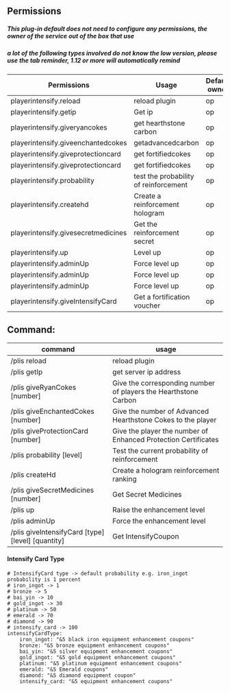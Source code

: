 ## Permissions
##### This plug-in default does not need to configure any permissions, the owner of the service out of the box that use
##### a lot of the following types involved do not know the low version, please use the tab reminder, 1.12 or more will automatically remind
| Permissions                         | Usage                                 | Default owner |
|-------------------------------------|---------------------------------------|---------------|
| playerintensify.reload              | reload plugin                         | op            |
| playerintensify.getip               | Get ip                                | op            |
| playerintensify.giveryancokes       | get hearthstone carbon                | op            |
| playerintensify.giveenchantedcokes  | getadvancedcarbon                     | op            |
| playerintensify.giveprotectioncard  | get fortifiedcokes                    | op            |
| playerintensify.giveprotectioncard  | get fortifiedcokes                    | op            |
| playerintensify.probability         | test the probability of reinforcement | op            |
| playerintensify.createhd            | Create a reinforcement hologram       | op            |
| playerintensify.givesecretmedicines | Get the reinforcement secret          | op            |
| playerintensify.up                  | Level up                              | op            |
| playerintensify.adminUp             | Force level up                        | op            |
| playerintensify.adminUp             | Force level up                        | op            |
| playerintensify.adminUp             | Force level up                        | op            |
| playerintensify.giveIntensifyCard   | Get a fortification voucher           | op            |

## Command:
| command                                           | usage                                                           |
|---------------------------------------------------|-----------------------------------------------------------------|
| /plis reload                                      | reload plugin                                                   |
| /plis getIp                                       | get server ip address                                           |
| /plis giveRyanCokes [number]                      | Give the corresponding number of players the Hearthstone Carbon |
| /plis giveEnchantedCokes [number]                 | Give the number of Advanced Hearthstone Cokes to the player     |
| /plis giveProtectionCard [number]                 | Give the player the number of Enhanced Protection Certificates  |
| /plis probability [level]                         | Test the current probability of reinforcement                   |
| /plis createHd                                    | Create a hologram reinforcement ranking                         |
| /plis giveSecretMedicines [number]                | Get Secret Medicines                                            |
| /plis up                                          | Raise the enhancement level                                     |
| /plis adminUp                                     | Force the enhancement level                                     |
| /plis giveIntensifyCard [type] [level] [quantity] | Get IntensifyCoupon                                             |

#### Intensify Card Type
```
# IntensifyCard type -> default probability e.g. iron_ingot probability is 1 percent
# iron_ingot -> 1
# bronze -> 5
# bai_yin -> 10
# gold_ingot -> 30
# platinum -> 50
# emerald -> 70
# diamond -> 90
# intensify_card -> 100
intensifyCardType:
    iron_ingot: "&5 black iron equipment enhancement coupons"
    bronze: "&5 bronze equipment enhancement coupons"
    bai_yin: "&5 silver equipment enhancement coupons"
    gold_ingot: "&5 gold equipment enhancement coupons"
    platinum: "&5 platinum equipment enhancement coupons"
    emerald: "&5 Emerald coupons"
    diamond: "&5 diamond equipment coupon"
    intensify_card: "&5 equipment enhancement coupons"
```